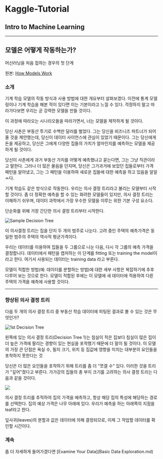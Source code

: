 # Kaggle-Tutorial

## Intro to Machine Learning

---

## 모델은 어떻게 작동하는가?

머신러닝을 처음 접하는 경우의 첫 단계

원본: [How Models Work](https://www.kaggle.com/dansbecker/how-models-work)

### 소개

기계 학습 모델의 작동 방식과 사용 방법에 대한 개요부터 살펴보겠다.
이전에 통계 모델링이나 기계 학습을 해본 적이 있다면 이는 기본이라고 느낄 수 있다.
걱정하지 말고 따라가다보면 우리는 곧 강력한 모델을 만들 것이다.

이 과정에 따라오는 시나리오들을 따라가면서, 너는 모델을 제작하게 될 것이다.

당신 사촌은 부동산 투기로 수백만 달러를 벌었다.
그는 당신을 비즈니즈 파트너가 되어줄 것을 제안했는데, 당신이 데이터 사이언스에 관심이 있었기 때문이다.
그는 당신에게 돈을 제공하고, 당신은 그에게 다양한 집들의 가치가 얼마인지를 예측하는 모델을 제공하게 될 것이다.

당신이 사촌에게 과거 부동산 가치를 어떻게 예측했냐고 묻는다면, 그는 그냥 직관이라고 말한다.
그러나 더 많은 물음을 던지며, 당신은 그가과거에 보았던 집들로부터 가격 패턴을 알아냈고,
그는 그 패턴을 이용하여 새로운 집들에 대한 예측을 하고 있음을 알알ㅆ다.

기계 학습도 같은 방식으로 작동한다.
우리는 의사 결정 트리라고 불리는 모델부터 시작할 것이다.
좀 더 정확한 예측을 할 수 있는 화려한 모델들이 있지만,
의사 결정 트리는 이해하기 쉬우며, 데이터 과학에서 가장 우수한 모델을 이루는 위한 기본 구성 요소다.

단순화를 위해 가장 간단한 의사 결정 트리부터 시작한다.

![Sample Decision Tree](http://i.imgur.com/7tsb5b1.png)

이 의사결정 트리는 집을 단지 두 개의 범주로 나눈다.
고려 중인 주택의 예측가격은 동일한 범주의 주택의 역사적 평균가격이다.

우리는 데이터를 이용하여 집들을 두 그룹으로 나눈 다음,
다시 각 그룹의 예측 가격을 결정합니다.
데이터에서 패턴을 캡처하는 이 단계를 fitting 또는 training the model이라고 한다.
여기서 사용되는 데이터는 training data 라고 부른다.

모델이 적합한 방법(예: 데이터를 분할하는 방법)에 대한 세부 사항은 복잡하기에 추후 다루어 보는 것으로 한다.
모델이 적합된 후에는 이 모델에 새 데이터에 적용하여 다른 주택의 가격을 예측에 사용할 것이다.

---

### 향상된 의사 결정 트리

다음 두 개의 의사 결정 트리 중 부동산 학습 데이터에 피팅된 결과로 볼 수 있는 것은 무엇인가?

![1st Decision Tree](http://i.imgur.com/prAjgku.png)

왼쪽에 있는 의사 결정 트리(Decision Tree 1)는 침실이 적은 집보다 침실이 많은 집이
더 높은 가격에 팔리는 경향이 있는 현실을 포착했기 때문에 더 말이 될 것이다.
이 모델의 가장 큰 단점은 욕실 수, 필지 크기, 위치 등 집값에 영향을 미치는 대부분의 요인들을 포착하지 못한다는 것

당신은 더 많은 요인들을 포착하기 위해 트리를 좀 더 "쪼갤 수" 있다. 이러한 것을 트리가 "깊어"졌다고 부른다.
가가강의 집들의 총 부지 크기를 고려하는 의사 결정 트리는 다음과 같을 것이다.

![](http://i.imgur.com/R3ywQsR.png)

의사 결정 트리를 추적하여 집의 가격을 예측하고, 항상 해당 집의 특성에 해당하는 경로를 선택한다.
집의 예상 가격은 나무 아래에 있다.
우리가 예측을 하는 아래쪽의 지점을 leaf라고  한다.

잎사귀(leaves)의 분할과 값은 데이터에 의해 결정되므로, 이제 그 작업할 데이터를 확인할 시간이다.

### 계속

좀 더 자세하게 들어가겠다면 [Examine Your Data](Basic Data Exploration.md)

